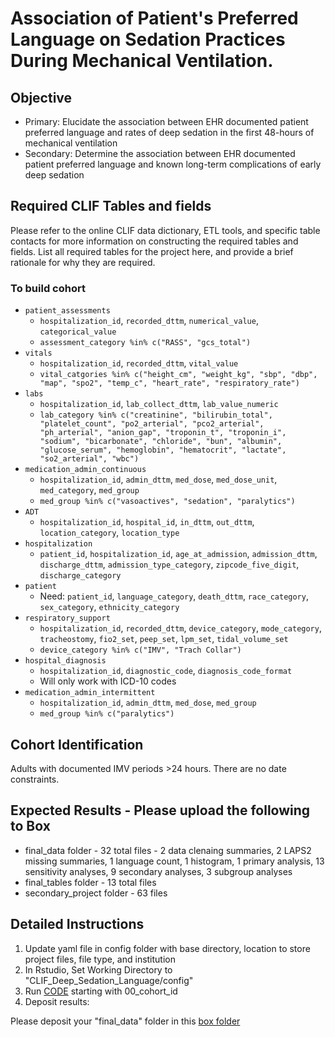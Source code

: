 # Association of Patient's Preferred Language on Sedation Practices During Mechanical Ventilation.
## Objective
* Primary: Elucidate the association between EHR documented patient preferred language and rates of deep sedation in the first 48-hours of mechanical ventilation 
* Secondary: Determine the association between EHR documented patient preferred language and known long-term complications of early deep sedation

## Required CLIF Tables and fields
Please refer to the online CLIF data dictionary, ETL tools, and specific table contacts for more information on constructing the required tables and fields. List all required tables for the project here, and provide a brief rationale for why they are required.

### To build cohort
* `patient_assessments`
    - `hospitalization_id`, `recorded_dttm`, `numerical_value`, `categorical_value`
    - `assessment_category %in% c("RASS", "gcs_total")`
* `vitals`
    - `hospitalization_id`, `recorded_dttm`, `vital_value`
    - `vital_catgories %in% c("height_cm", "weight_kg", "sbp", "dbp", "map", "spo2", "temp_c", "heart_rate", "respiratory_rate")`
* `labs`
    - `hospitalization_id`, `lab_collect_dttm`, `lab_value_numeric`
    - `lab_category %in% c("creatinine", "bilirubin_total", "platelet_count", "po2_arterial", "pco2_arterial", "ph_arterial", "anion_gap", "troponin_t", "troponin_i", "sodium", "bicarbonate", "chloride", "bun", "albumin", "glucose_serum", "hemoglobin", "hematocrit", "lactate", "so2_arterial", "wbc")`
* `medication_admin_continuous`
    - `hospitalization_id`, `admin_dttm`, `med_dose`, `med_dose_unit`, `med_category`, `med_group`
    - `med_group %in% c("vasoactives", "sedation", "paralytics")`
* `ADT`
    - `hospitalization_id`, `hospital_id`, `in_dttm`, `out_dttm`, `location_category`, `location_type`
* `hospitalization`
    - `patient_id`, `hospitalization_id`, `age_at_admission`, `admission_dttm`, `discharge_dttm`, `admission_type_category`, `zipcode_five_digit`, `discharge_category`
* `patient`
    - Need: `patient_id`, `language_category`, `death_dttm`, `race_category`, `sex_category`, `ethnicity_category`
* `respiratory_support`
    - `hospitalization_id`, `recorded_dttm`, `device_category`, `mode_category`, `tracheostomy`, `fio2_set`, `peep_set`, `lpm_set`, `tidal_volume_set`
    - `device_category %in% c("IMV", "Trach Collar")`
* `hospital_diagnosis` 
    - `hospitalization_id`, `diagnostic_code`, `diagnosis_code_format`
    - Will only work with ICD-10 codes
* `medication_admin_intermittent`
    - `hospitalization_id`, `admin_dttm`, `med_dose`, `med_group`
    - `med_group %in% c("paralytics")` 
 
## Cohort Identification
Adults with documented IMV periods >24 hours. There are no date constraints.

## Expected Results - Please upload the following to Box
* final_data folder - 32 total files - 2 data clenaing summaries, 2 LAPS2 missing summaries, 1 language count, 1 histogram, 1 primary analysis, 13 sensitivity analyses, 9 secondary analyses, 3 subgroup analyses
* final_tables folder - 13 total files
* secondary_project folder - 63 files

## Detailed Instructions
1. Update yaml file in config folder with base directory, location to store project files, file type, and institution
2. In Rstudio, Set Working Directory to "CLIF_Deep_Sedation_Language/config"
3. Run [CODE](https://github.com/acortizmd/CLIF_Deep_Sedation_Language/tree/main/code) starting with 00_cohort_id
4. Deposit results:

Please deposit your "final_data" folder in this [box folder]([https://uchicago.app.box.com/s/1g90ydgtwkkewrmgsowd98j1ys4mpgk4](https://app.box.com/folder/291920680241))
